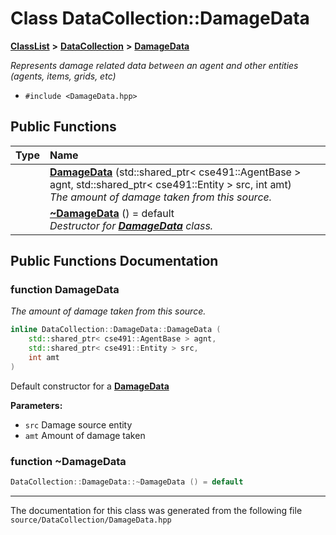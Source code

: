 

# Class DataCollection::DamageData



[**ClassList**](annotated.md) **>** [**DataCollection**](namespace_data_collection.md) **>** [**DamageData**](class_data_collection_1_1_damage_data.md)



_Represents damage related data between an agent and other entities (agents, items, grids, etc)_ 

* `#include <DamageData.hpp>`





































## Public Functions

| Type | Name |
| ---: | :--- |
|   | [**DamageData**](#function-damagedata) (std::shared\_ptr&lt; cse491::AgentBase &gt; agnt, std::shared\_ptr&lt; cse491::Entity &gt; src, int amt) <br>_The amount of damage taken from this source._  |
|   | [**~DamageData**](#function-damagedata) () = default<br>_Destructor for_ [_**DamageData**_](class_data_collection_1_1_damage_data.md) _class._ |




























## Public Functions Documentation




### function DamageData 

_The amount of damage taken from this source._ 
```C++
inline DataCollection::DamageData::DamageData (
    std::shared_ptr< cse491::AgentBase > agnt,
    std::shared_ptr< cse491::Entity > src,
    int amt
) 
```



Default constructor for a [**DamageData**](class_data_collection_1_1_damage_data.md) 

**Parameters:**


* `src` Damage source entity 
* `amt` Amount of damage taken 




        



### function ~DamageData 

```C++
DataCollection::DamageData::~DamageData () = default
```




------------------------------
The documentation for this class was generated from the following file `source/DataCollection/DamageData.hpp`

